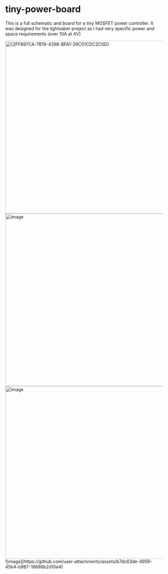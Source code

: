 # tiny-power-board

This is a full schematic and board for a tiny MOSFET power controller. It  was designed for the lightsaber project as I had very specific power and space requirements (over 10A at 4V)

<img width="550" alt="{2FF897CA-7B19-4398-BFA1-39C01CDC2C0D}" src="https://github.com/user-attachments/assets/a70967db-5092-426b-ac9d-6fc734dc977d">
<img width="550" alt="image" src="https://github.com/user-attachments/assets/2198a2b0-08d8-4b63-b3a8-14d26f1da3e6">
<img width="550" alt="image" src="https://github.com/user-attachments/assets/b7dc63de-4956-45b4-b987-18686b2d10e4">
![image](https://github.com/user-attachments/assets/b7dc63de-4956-45b4-b987-18686b2d10e4)

